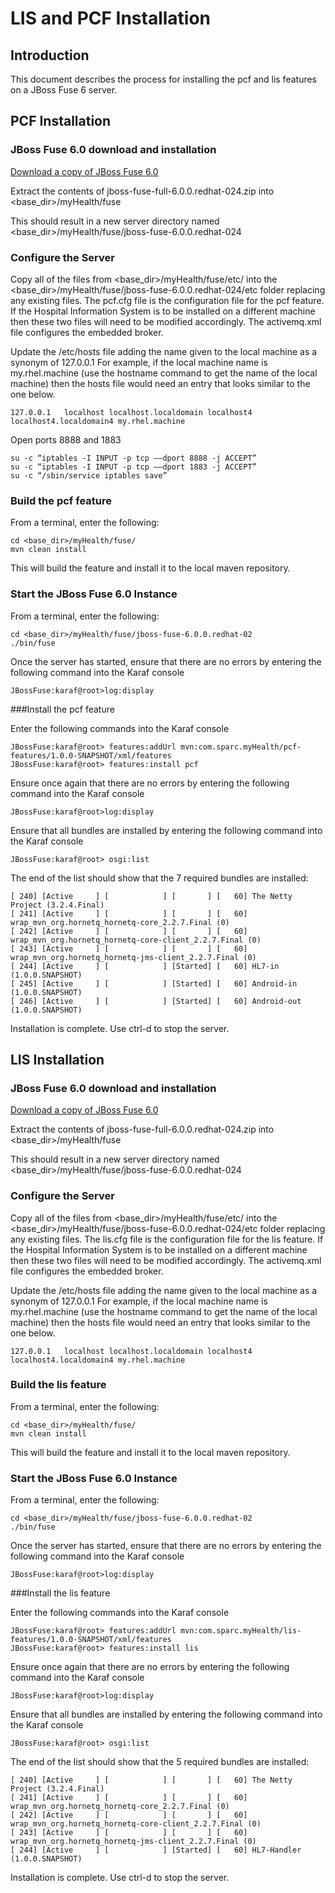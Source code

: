 LIS and PCF Installation
========
Introduction
--------
This document describes the process for installing the pcf and lis features on a JBoss Fuse 6 server.

PCF Installation
--------

### JBoss Fuse 6.0 download and installation

[Download a copy of JBoss Fuse 6.0](http://www.jboss.org/products/fuse)

Extract the contents of jboss-fuse-full-6.0.0.redhat-024.zip into \<base_dir\>/myHealth/fuse

This should result in a new server directory named \<base_dir\>/myHealth/fuse/jboss-fuse-6.0.0.redhat-024

### Configure the Server

Copy all of the files from \<base_dir\>/myHealth/fuse/etc/ into the \<base_dir\>/myHealth/fuse/jboss-fuse-6.0.0.redhat-024/etc folder replacing any existing files. The pcf.cfg file is the configuration file for the pcf feature. If the Hospital Information System is to be installed on a different machine then these two files will need to be modified accordingly. The activemq.xml file configures the embedded broker.

Update the /etc/hosts file adding the name given to the local machine as a synonym of 127.0.0.1
For example, if the local machine name is my.rhel.machine (use the hostname command to get the name of the local machine) then the hosts file would need an entry that looks similar to the one below.
```
127.0.0.1   localhost localhost.localdomain localhost4 localhost4.localdomain4 my.rhel.machine
```

Open ports 8888 and 1883
```
su -c “iptables -I INPUT -p tcp ––dport 8888 -j ACCEPT”
su -c “iptables -I INPUT -p tcp ––dport 1883 -j ACCEPT”
su -c “/sbin/service iptables save”
```

### Build the pcf feature

From a terminal, enter the following:
```
cd <base_dir>/myHealth/fuse/
mvn clean install
```
This will build the feature and install it to the local maven repository.

### Start the JBoss Fuse 6.0 Instance

From a terminal, enter the following:
```
cd <base_dir>/myHealth/fuse/jboss-fuse-6.0.0.redhat-02
./bin/fuse
```

Once the server has started, ensure that there are no errors by entering the following command into the Karaf console
```
JBossFuse:karaf@root>log:display

```
###Install the pcf feature

Enter the following commands into the Karaf console
```
JBossFuse:karaf@root> features:addUrl mvn:com.sparc.myHealth/pcf-features/1.0.0-SNAPSHOT/xml/features
JBossFuse:karaf@root> features:install pcf

```

Ensure once again that there are no errors by entering the following command into the Karaf console
```
JBossFuse:karaf@root>log:display

```

Ensure that all bundles are installed by entering the following command into the Karaf console
```
JBossFuse:karaf@root> osgi:list
```
The end of the list should show that the 7 required bundles are installed:
```
[ 240] [Active     ] [            ] [       ] [   60] The Netty Project (3.2.4.Final)
[ 241] [Active     ] [            ] [       ] [   60] wrap_mvn_org.hornetq_hornetq-core_2.2.7.Final (0)
[ 242] [Active     ] [            ] [       ] [   60] wrap_mvn_org.hornetq_hornetq-core-client_2.2.7.Final (0)
[ 243] [Active     ] [            ] [       ] [   60] wrap_mvn_org.hornetq_hornetq-jms-client_2.2.7.Final (0)
[ 244] [Active     ] [            ] [Started] [   60] HL7-in (1.0.0.SNAPSHOT)
[ 245] [Active     ] [            ] [Started] [   60] Android-in (1.0.0.SNAPSHOT)
[ 246] [Active     ] [            ] [Started] [   60] Android-out (1.0.0.SNAPSHOT)
```



Installation is complete. Use ctrl-d to stop the server.



LIS Installation
--------

### JBoss Fuse 6.0 download and installation

[Download a copy of JBoss Fuse 6.0](http://www.jboss.org/products/fuse)

Extract the contents of jboss-fuse-full-6.0.0.redhat-024.zip into \<base_dir\>/myHealth/fuse

This should result in a new server directory named \<base_dir\>/myHealth/fuse/jboss-fuse-6.0.0.redhat-024

### Configure the Server

Copy all of the files from \<base_dir\>/myHealth/fuse/etc/ into the \<base_dir\>/myHealth/fuse/jboss-fuse-6.0.0.redhat-024/etc folder replacing any existing files. The lis.cfg file is the configuration file for the lis feature. If the Hospital Information System is to be installed on a different machine then these two files will need to be modified accordingly. The activemq.xml file configures the embedded broker.

Update the /etc/hosts file adding the name given to the local machine as a synonym of 127.0.0.1
For example, if the local machine name is my.rhel.machine (use the hostname command to get the name of the local machine) then the hosts file would need an entry that looks similar to the one below.
```
127.0.0.1   localhost localhost.localdomain localhost4 localhost4.localdomain4 my.rhel.machine
```

### Build the lis feature

From a terminal, enter the following:
```
cd <base_dir>/myHealth/fuse/
mvn clean install
```
This will build the feature and install it to the local maven repository.

### Start the JBoss Fuse 6.0 Instance

From a terminal, enter the following:
```
cd <base_dir>/myHealth/fuse/jboss-fuse-6.0.0.redhat-02
./bin/fuse
```

Once the server has started, ensure that there are no errors by entering the following command into the Karaf console
```
JBossFuse:karaf@root>log:display

```
###Install the lis feature

Enter the following commands into the Karaf console
```
JBossFuse:karaf@root> features:addUrl mvn:com.sparc.myHealth/lis-features/1.0.0-SNAPSHOT/xml/features
JBossFuse:karaf@root> features:install lis

```

Ensure once again that there are no errors by entering the following command into the Karaf console
```
JBossFuse:karaf@root>log:display

```

Ensure that all bundles are installed by entering the following command into the Karaf console
```
JBossFuse:karaf@root> osgi:list
```
The end of the list should show that the 5 required bundles are installed:
```
[ 240] [Active     ] [            ] [       ] [   60] The Netty Project (3.2.4.Final)
[ 241] [Active     ] [            ] [       ] [   60] wrap_mvn_org.hornetq_hornetq-core_2.2.7.Final (0)
[ 242] [Active     ] [            ] [       ] [   60] wrap_mvn_org.hornetq_hornetq-core-client_2.2.7.Final (0)
[ 243] [Active     ] [            ] [       ] [   60] wrap_mvn_org.hornetq_hornetq-jms-client_2.2.7.Final (0)
[ 244] [Active     ] [            ] [Started] [   60] HL7-Handler (1.0.0.SNAPSHOT)
```



Installation is complete. Use ctrl-d to stop the server.





